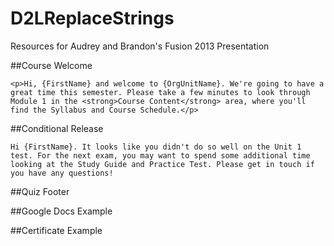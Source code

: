 D2LReplaceStrings
=================

Resources for Audrey and Brandon's Fusion 2013 Presentation

##Course Welcome

````<p>Hi, {FirstName} and welcome to {OrgUnitName}. We're going to have a great time this semester. Please take a few minutes to look through Module 1 in the <strong>Course Content</strong> area, where you'll find the Syllabus and Course Schedule.</p>````
  
##Conditional Release

````Hi {FirstName}. It looks like you didn't do so well on the Unit 1 test. For the next exam, you may want to spend some additional time looking at the Study Guide and Practice Test. Please get in touch if you have any questions!````
  
##Quiz Footer

<script src="https://gist.github.com/bballentine/5957201.js"></script>

##Google Docs Example

##Certificate Example
